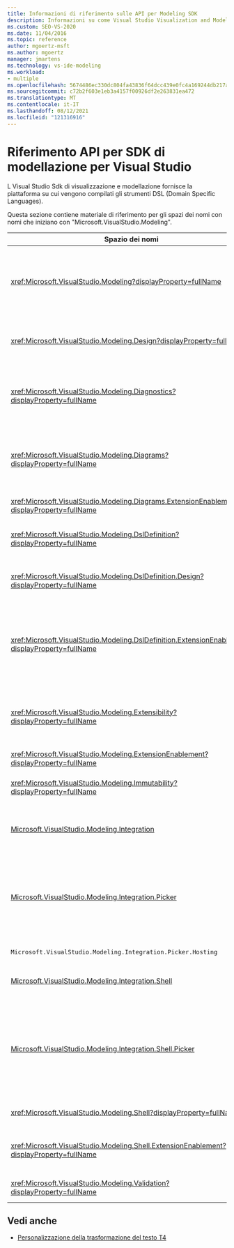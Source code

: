 ```yaml
---
title: Informazioni di riferimento sulle API per Modeling SDK
description: Informazioni su come Visual Studio Visualization and Modeling SDK fornisce la piattaforma in cui vengono compilati gli strumenti DSL (Domain Specific Languages).
ms.custom: SEO-VS-2020
ms.date: 11/04/2016
ms.topic: reference
author: mgoertz-msft
ms.author: mgoertz
manager: jmartens
ms.technology: vs-ide-modeling
ms.workload:
- multiple
ms.openlocfilehash: 5674486ec330dc804fa43836f64dcc439e0fc4a169244db217a41fe4cecd193c
ms.sourcegitcommit: c72b2f603e1eb3a4157f00926df2e263831ea472
ms.translationtype: MT
ms.contentlocale: it-IT
ms.lasthandoff: 08/12/2021
ms.locfileid: "121316916"
---
```

# <a name="api-reference-for-modeling-sdk-for-visual-studio"></a>Riferimento API per SDK di modellazione per Visual Studio

L Visual Studio Sdk di visualizzazione e modellazione fornisce la piattaforma su cui vengono compilati gli strumenti DSL (Domain Specific Languages).

Questa sezione contiene materiale di riferimento per gli spazi dei nomi con nomi che iniziano con "Microsoft.VisualStudio.Modeling".

|Spazio dei nomi|Content|
|-|-|
|<xref:Microsoft.VisualStudio.Modeling?displayProperty=fullName>|Classi come ModelElement, che è la classe di base di tutte le classi di dominio definite in un DSL.|
|<xref:Microsoft.VisualStudio.Modeling.Design?displayProperty=fullName>|Classi che fanno parte di una definizione DSL.|
|<xref:Microsoft.VisualStudio.Modeling.Diagnostics?displayProperty=fullName>|Visualizzatore archivio modelli e strumenti di misurazione delle prestazioni.|
|<xref:Microsoft.VisualStudio.Modeling.Diagrams?displayProperty=fullName>|Classi come ShapeElement, che è la classe di base di tutte le forme definite in un DSL.|
|<xref:Microsoft.VisualStudio.Modeling.Diagrams.ExtensionEnablement?displayProperty=fullName>|Metodi Gesture e Selection.|
|<xref:Microsoft.VisualStudio.Modeling.DslDefinition?displayProperty=fullName>|API di Progettazione definizioni DSL.|
|<xref:Microsoft.VisualStudio.Modeling.DslDefinition.Design?displayProperty=fullName>|Classi interne di Progettazione definizioni DSL.|
|<xref:Microsoft.VisualStudio.Modeling.DslDefinition.ExtensionEnablement?displayProperty=fullName>|Attributi che consentono di estendere la finestra di progettazione DSL con comandi, movimenti e convalida.|
|<xref:Microsoft.VisualStudio.Modeling.Extensibility?displayProperty=fullName>|Metodi di estensione per ModelElement che implementano l'estendibilità DSL.|
|<xref:Microsoft.VisualStudio.Modeling.ExtensionEnablement?displayProperty=fullName>|Attributi di estendibilità|
|<xref:Microsoft.VisualStudio.Modeling.Immutability?displayProperty=fullName>|Consente di rendere parti di un modello di sola lettura.|
|[Microsoft.VisualStudio.Modeling.Integration](/previous-versions/ee904412(v=vs.140))|L'API Modelbus, che consente di integrare modelli diversi.|
|[Microsoft.VisualStudio.Modeling.Integration.Picker](/previous-versions/ee904394(v=vs.140))|Finestra di dialogo che consente agli utenti di passare a modelli ed elementi per creare riferimenti modelbus.|
|`Microsoft.VisualStudio.Modeling.Integration.Picker.Hosting`|Servizio di selezione.|
|[Microsoft.VisualStudio.Modeling.Integration.Shell](/previous-versions/ee869435(v=vs.140))|Framework dell'adapter modelbus per Visual Studio.|
|[Microsoft.VisualStudio.Modeling.Integration.Shell.Picker](/previous-versions/ee886769(v=vs.140))|Finestra di dialogo Selezione che consente agli utenti di passare a modelli ed elementi per creare riferimenti modelbus.|
|<xref:Microsoft.VisualStudio.Modeling.Shell?displayProperty=fullName>|Interfaccia tra DSLs e Visual Studio.|
|<xref:Microsoft.VisualStudio.Modeling.Shell.ExtensionEnablement?displayProperty=fullName>|Consente di definire i comandi di menu di scelta rapida.|
|<xref:Microsoft.VisualStudio.Modeling.Validation?displayProperty=fullName>|Consente di definire vincoli di convalida.|

## <a name="see-also"></a>Vedi anche

- [Personalizzazione della trasformazione del testo T4](../modeling/customizing-t4-text-transformation.md)
